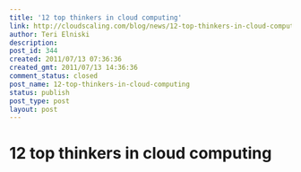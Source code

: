 ```yaml
---
title: '12 top thinkers in cloud computing'
link: http://cloudscaling.com/blog/news/12-top-thinkers-in-cloud-computing/
author: Teri Elniski
description: 
post_id: 344
created: 2011/07/13 07:36:36
created_gmt: 2011/07/13 14:36:36
comment_status: closed
post_name: 12-top-thinkers-in-cloud-computing
status: publish
post_type: post
layout: post
---
```


# 12 top thinkers in cloud computing

